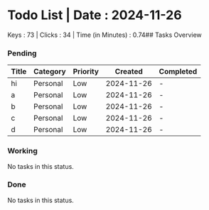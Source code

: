 # Todo List | Date : 2024-11-26 

Keys : 73 | Clicks : 34 | Time (in Minutes) : 0.74## Tasks Overview

### Pending
| Title | Category | Priority | Created | Completed |
|-------|----------|----------|----------|------------|
| hi | Personal | Low | 2024-11-26 | - |
| a | Personal | Low | 2024-11-26 | - |
| b | Personal | Low | 2024-11-26 | - |
| c | Personal | Low | 2024-11-26 | - |
| d | Personal | Low | 2024-11-26 | - |

### Working
No tasks in this status.

### Done
No tasks in this status.

